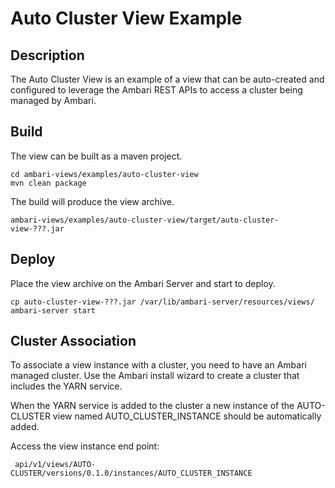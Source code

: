 <!---
Licensed to the Apache Software Foundation (ASF) under one or more
contributor license agreements.  See the NOTICE file distributed with
this work for additional information regarding copyright ownership.
The ASF licenses this file to You under the Apache License, Version 2.0
(the "License"); you may not use this file except in compliance with
the License.  You may obtain a copy of the License at [http://www.apache.org/licenses/LICENSE-2.0](http://www.apache.org/licenses/LICENSE-2.0)

Unless required by applicable law or agreed to in writing, software
distributed under the License is distributed on an "AS IS" BASIS,
WITHOUT WARRANTIES OR CONDITIONS OF ANY KIND, either express or implied.
See the License for the specific language governing permissions and
limitations under the License.
-->

Auto Cluster View Example
======

Description
-----
The Auto Cluster View is an example of a view that can be auto-created and configured to leverage
the Ambari REST APIs to access a cluster being managed by Ambari.

Build
-----

The view can be built as a maven project.

    cd ambari-views/examples/auto-cluster-view
    mvn clean package

The build will produce the view archive.

    ambari-views/examples/auto-cluster-view/target/auto-cluster-view-???.jar

Deploy
------

Place the view archive on the Ambari Server and start to deploy.    

    cp auto-cluster-view-???.jar /var/lib/ambari-server/resources/views/
    ambari-server start


Cluster Association
-----

To associate a view instance with a cluster, you need to have an Ambari managed cluster.
Use the Ambari install wizard to create a cluster that includes the YARN service.

When the YARN service is added to the cluster a new instance of the AUTO-CLUSTER view named AUTO_CLUSTER_INSTANCE should be automatically added.
 
Access the view instance end point:
     
     api/v1/views/AUTO-CLUSTER/versions/0.1.0/instances/AUTO_CLUSTER_INSTANCE
           